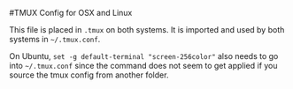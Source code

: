 #TMUX Config for OSX and Linux

This file is placed in `.tmux` on both systems.  It is imported and used by both systems in `~/.tmux.conf`.

On Ubuntu, `set -g default-terminal "screen-256color"` also needs to go into `~/.tmux.conf` since the command does not seem to get applied if you source the tmux config from another folder.

